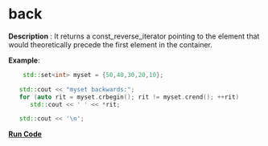 # back

**Description** : It returns a const_reverse_iterator pointing to the element that would theoretically precede the first element in the container.

**Example**:
```cpp
    std::set<int> myset = {50,40,30,20,10};

   std::cout << "myset backwards:";
   for (auto rit = myset.crbegin(); rit != myset.crend(); ++rit)
      std::cout << ' ' << *rit;

   std::cout << '\n';
```
**[Run Code](https://rextester.com/RBRA89398)**

